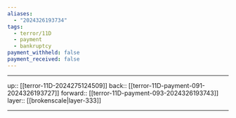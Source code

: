 ```yaml
---
aliases:
  - "2024326193734"
tags:
  - terror/11D
  - payment
  - bankruptcy
payment_withheld: false
payment_received: false
---
```




***

up:: [[terror-11D-2024275124509]]
back:: [[terror-11D-payment-091-2024326193727]]
forward:: [[terror-11D-payment-093-2024326193743]]
layer:: [[brokenscale|layer-333]]

***
